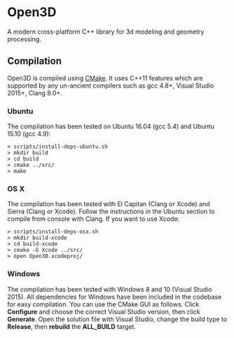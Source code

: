 # Open3D

A modern cross-platform C++ library for 3d modeling and geometry processing.

## Compilation

Open3D is compiled using [CMake](https://cmake.org/). It uses C++11 features which are supported by any un-ancient compilers such as gcc 4.8+, Visual Studio 2015+, Clang 8.0+.

### Ubuntu

The compilation has been tested on Ubuntu 16.04 (gcc 5.4) and Ubuntu 15.10 (gcc 4.9):

```
> scripts/install-deps-ubuntu.sh
> mkdir build
> cd build
> cmake ../src/
> make
```

### OS X

The compilation has been tested with El Capitan (Clang or Xcode) and Sierra (Clang or Xcode). Follow the instructions in the Ubuntu section to compile from console with Clang. If you want to use Xcode:
```
> scripts/install-deps-osx.sh
> mkdir build-xcode
> cd build-xcode
> cmake -G Xcode ../src/
> open Open3D.xcodeproj/
```

### Windows

The compilation has been tested with Windows 8 and 10 (Visual Studio 2015). All dependencies for Windows have been included in the codebase for easy compilation. You can use the CMake GUI as follows. Click **Configure** and choose the correct Visual Studio version, then click **Generate**. Open the solution file with Visual Studio, change the build type to **Release**, then **rebuild** the **ALL_BUILD** target.
